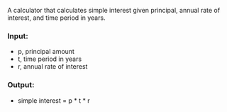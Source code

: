 A calculator that calculates simple interest given principal, annual rate of interest, and time period in years.

### Input:
- p, principal amount
- t, time period in years
- r, annual rate of interest

### Output:
- simple interest = p * t * r
